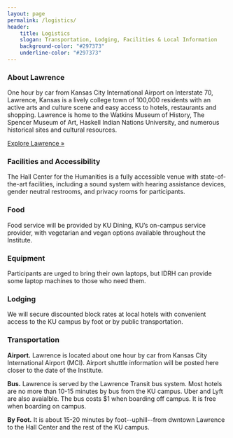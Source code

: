 ```yaml
---
layout: page
permalink: /logistics/
header: 
    title: Logistics
    slogan: Transportation, Lodging, Facilities & Local Information
    background-color: "#297373"
    underline-color: "#297373"
---
```


### About Lawrence
One hour by car from Kansas City International Airport on Interstate 70, Lawrence, Kansas is a lively college town of 100,000 residents with an active arts and culture scene and easy access to hotels, restaurants and shopping. Lawrence is home to the Watkins Museum of History, The Spencer Museum of Art, Haskell Indian Nations University, and numerous historical sites and cultural resources.

[Explore Lawrence »](https://www.explorelawrence.com/)

### Facilities and Accessibility
The Hall Center for the Humanities is a fully accessible venue with state-of-the-art facilities, including a sound system with hearing assistance devices, gender neutral restrooms, and privacy rooms for participants.

### Food
Food service will be provided by KU Dining, KU’s on-campus service provider, with vegetarian and vegan options available throughout the Institute. 

### Equipment
Participants are urged to bring their own laptops, but IDRH can provide some laptop machines to those who need them. 

### Lodging
We will secure discounted block rates at local hotels with convenient access to the KU campus by foot or by public transportation. 

### Transportation

**Airport.**
Lawrence is located about one hour by car from Kansas City International Airport (MCI). Airport shuttle information will be posted here closer to the date of the Institute.

**Bus.**
Lawrence is served by the Lawrence Transit bus system. Most hotels are no more than 10-15 minutes by bus from the KU campus. Uber and Lyft are also avaialble. The bus costs $1 when boarding off campus. It is free when boarding on campus.

**By Foot.**
It is about 15-20 minutes by foot--uphill--from dwntown Lawrence to the Hall Center and the rest of the KU campus.

